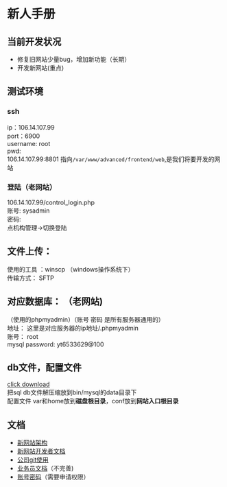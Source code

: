 # 新人手册
## 当前开发状况  
- 修复旧网站少量bug，增加新功能（长期）  
- 开发新网站(重点)
## 测试环境
### ssh  
ip：106.14.107.99  
port：6900  
username:  root  
pwd:  
106.14.107.99:8801 指向```/var/www/advanced/frontend/web```,是我们将要开发的网站
### 登陆（老网站）
106.14.107.99/control_login.php  
账号: sysadmin  
密码:  
点机构管理->切换登陆
## 文件上传：  
使用的工具 ：winscp （windows操作系统下）  
传输方式： SFTP  
## 对应数据库： （老网站)  
（使用的phpmyadmin）（账号 密码 是所有服务器通用的）  
地址： 这里是对应服务器的ip地址/.phpmyadmin  
账号： root  
mysql password: yt6533629@100  
## db文件，配置文件  
[click download](https://share.weiyun.com/5QpxwHh)  
把sql db文件解压缩放到bin/mysql的data目录下  
配置文件 var和home放到**磁盘根目录**，conf放到**网站入口根目录**  

## 文档
- [新网站架构](https://github.com/ruoxianbaby/shanghai-yantong-documents/blob/master/web-architecture.md)  
- [新网站开发者文档](https://github.com/ruoxianbaby/shanghai-yantong-documents/blob/master/yt-web-developer-document.md)  
- [公司git使用](https://github.com/ruoxianbaby/shanghai-yantong-documents/blob/master/%E4%BB%A3%E7%A0%81%E7%AE%A1%E7%90%86.md)  
- [业务员文档](https://github.com/ruoxianbaby/shanghai-yantong-documents/blob/master/README.md)（不完善)  
- [账号密码](https://docs.qq.com/doc/BxKfRx2JaqOM3S03yx2lWInW3lc7es1R1oJU3?ADUIN=794526824&ADSESSION=1524705708&ADTAG=CLIENT.QQ.5555_.0&ADPUBNO=26796)（需要申请权限）
